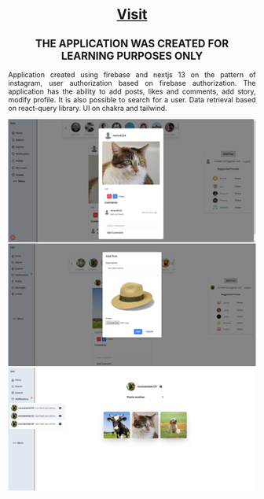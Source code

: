 <h1 align="center"><a target="_blank" href="https://instagram-omega-nine.vercel.app">Visit</a></h1>
<h2 align="center">THE APPLICATION WAS CREATED FOR LEARNING PURPOSES ONLY</h1>
<p align="justify">Application created using firebase and nextjs 13 on the pattern of instagram, user authorization based on firebase authorization. The application has the ability to add posts, likes and comments, add story, modify profile. It is also possible to search for a user. Data retrieval based on react-query library. UI on chakra and tailwind.</p>

<img src="https://github.com/michalmilek/instagram/blob/main/previewPhotos/img1.png" />
<img src="https://github.com/michalmilek/instagram/blob/main/previewPhotos/img2.png" />
<img src="https://github.com/michalmilek/instagram/blob/main/previewPhotos/img3.png" />
